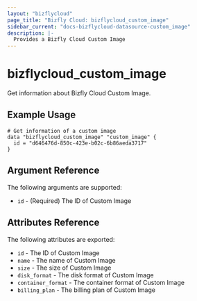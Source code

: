 ```yaml
---
layout: "bizflycloud"
page_title: "Bizfly Cloud: bizflycloud_custom_image"
sidebar_current: "docs-bizflycloud-datasource-custom_image"
description: |-
  Provides a Bizfly Cloud Custom Image
---
```


# bizflycloud\_custom\_image

Get information about Bizfly Cloud Custom Image.


## Example Usage

```hcl 
# Get information of a custom image
data "bizflycloud_custom_image" "custom_image" {
  id = "d646476d-850c-423e-b02c-6b86aeda3717"
}
```

## Argument Reference

The following arguments are supported:

* `id` - (Required) The ID of Custom Image

## Attributes Reference

The following attributes are exported:

* `id` - The ID of Custom Image
* `name` - The name of Custom Image
* `size` - The size of Custom Image
* `disk_format` - The disk format of Custom Image
* `container_format` - The container format of Custom Image
* `billing_plan` - The billing plan of Custom Image